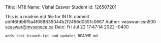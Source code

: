 Title: INT8
Name: Vishal Easwar
Student id: 126507201

This is a readme.md file for INT8.
commit abf46fdb8f5a4f088635044b2f2456d0551c0667
Author: veaswar-csn500 <veaswar@myseneca.ca>
Date:   Fri Jul 22 17:47:14 2022 -0400

    adds test-branch.txt and updates README.md

